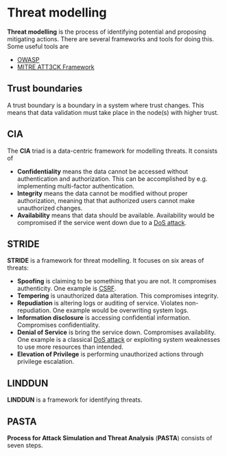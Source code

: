 # Threat modelling

**Threat modelling** is the process of identifying potential and proposing
mitigating actions. There are several frameworks and tools for doing this. Some
useful tools are

- [OWASP](owasp)
- [MITRE ATT3CK Framework](https://attack.mitre.org)

## Trust boundaries

A trust boundary is a boundary in a system where trust changes. This means that
data validation must take place in the node(s) with higher trust.

## CIA

The **CIA** triad is a data-centric framework for modelling threats. It consists
of

- **Confidentiality** means the data cannot be accessed without authentication
  and authorization. This can be accomplished by e.g. implementing multi-factor
  authentication.
- **Integrity** means the data cannot be modified without proper authorization,
  meaning that that authorized users cannot make unauthorized changes.
- **Availability** means that data should be available. Availability would be
  compromised if the service went down due to a
  [DoS attack](./vulnerabilities/dos).

## STRIDE

**STRIDE** is a framework for threat modelling. It focuses on six areas of
threats:

- **Spoofing** is claiming to be something that you are not. It compromises
  authenticity. One example is [CSRF](./vulnerabilities/csrf).
- **Tempering** is unauthorized data alteration. This compromises integrity.
- **Repudiation** is altering logs or auditing of service. Violates
  non-repudiation. One example would be overwriting system logs.
- **Information disclosure** is accessing confidential information. Compromises
  confidentiality.
- **Denial of Service** is bring the service down. Compromises availability. One
  example is a classical [DoS attack](./vulnerabilities/dos) or exploiting
  system weaknesses to use more resources than intended.
- **Elevation of Privilege** is performing unauthorized actions through
  privilege escalation.

## LINDDUN

**LINDDUN** is a framework for identifying threats.

## PASTA

**Process for Attack Simulation and Threat Analysis** (**PASTA**) consists of
seven steps.
